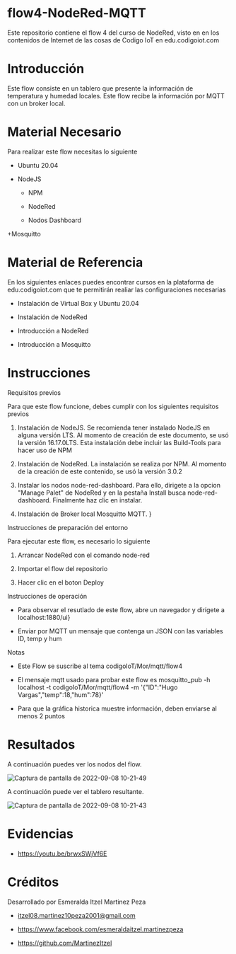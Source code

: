 # flow4-NodeRed-MQTT
Este repositorio contiene el flow 4 del curso de NodeRed, visto en en los contenidos de Internet de las cosas de Codigo IoT en edu.codigoiot.com

# Introducción

Este flow consiste en un tablero que presente la información de temperatura y humedad locales. Este flow recibe la información por MQTT con un broker local.

# Material Necesario

Para realizar este flow necesitas lo siguiente

  + Ubuntu 20.04
  
  + NodeJS
  
    - NPM
    
    - NodeRed
    
    - Nodos Dashboard
    
  +Mosquitto

# Material de Referencia

En los siguientes enlaces puedes encontrar cursos en la plataforma de edu.codigoiot.com que te permitirán realiar las configuraciones necesarias

+ Instalación de Virtual Box y Ubuntu 20.04

+ Instalación de NodeRed

+ Introducción a NodeRed

+ Introducción a Mosquitto 

# Instrucciones

Requisitos previos


Para que este flow funcione, debes cumplir con los siguientes requisitos previos

1. Instalación de NodeJS. Se recomienda tener instalado NodeJS en alguna versión LTS. Al momento de creación de este documento, se usó la versión 16.17.0LTS. Esta instalación debe incluir las Build-Tools para hacer uso de NPM

2. Instalación de NodeRed. La instalación se realiza por NPM. Al momento de la creación de este contenido, se usó la versión 3.0.2

3. Instalar los nodos node-red-dashboard. Para ello, dirigete a la opcion "Manage Palet" de NodeRed y en la pestaña Install busca node-red-dashboard. Finalmente haz clic en instalar.

4. Instalación de Broker local Mosquitto MQTT. }


Instrucciones de preparación del entorno

Para ejecutar este flow, es necesario lo siguiente

1. Arrancar NodeRed con el comando node-red

2. Importar el flow del repositorio

3. Hacer clic en el boton Deploy


Instrucciones de operación

  + Para observar el resutlado de este flow, abre un navegador y dirígete a localhost:1880/ui}
  
  + Enviar por MQTT un mensaje que contenga un JSON con las variables ID, temp y hum


Notas

  + Este Flow se suscribe al tema codigoIoT/Mor/mqtt/flow4
  
  + El mensaje mqtt usado para probar este flow es mosquitto_pub -h localhost -t codigoIoT/Mor/mqtt/flow4 -m '{"ID":"Hugo Vargas","temp":18,"hum":78}'
  
  + Para que la gráfica historica muestre información, deben enviarse al menos 2 puntos

# Resultados

A continuación puedes ver los nodos del flow.

![Captura de pantalla de 2022-09-08 10-21-49](https://user-images.githubusercontent.com/111372195/189161627-c5fc3378-ff37-44e7-b2dc-37df2ab85e49.png)


A continuación puede ver el tablero resultante.

![Captura de pantalla de 2022-09-08 10-21-43](https://user-images.githubusercontent.com/111372195/189161720-ddd7a216-5fd0-4e24-be0d-f114d4792503.png)

# Evidencias

  + https://youtu.be/brwxSWjVf6E


# Créditos
Desarrollado por Esmeralda Itzel Martinez Peza

  + itzel08.martinez10peza2001@gmail.com

  + https://www.facebook.com/esmeraldaitzel.martinezpeza


  + https://github.com/MartinezItzel
